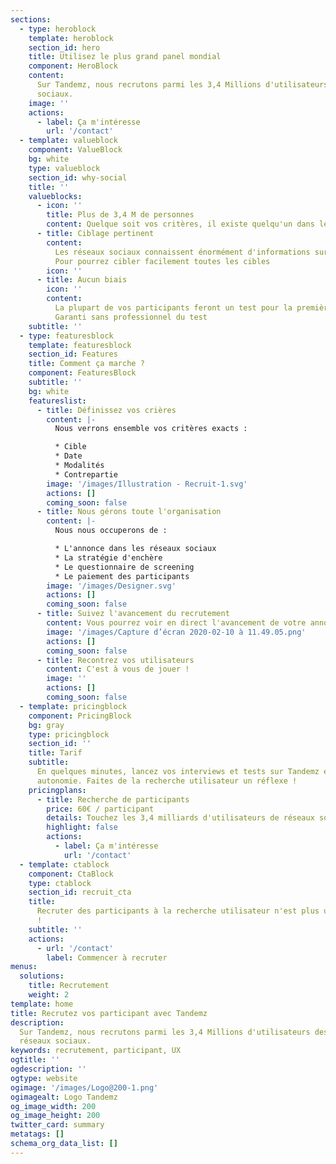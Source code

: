 ```yaml
---
sections:
  - type: heroblock
    template: heroblock
    section_id: hero
    title: Utilisez le plus grand panel mondial
    component: HeroBlock
    content:
      Sur Tandemz, nous recrutons parmi les 3,4 Millions d'utilisateurs des réseaux
      sociaux.
    image: ''
    actions:
      - label: Ça m'intéresse
        url: '/contact'
  - template: valueblock
    component: ValueBlock
    bg: white
    type: valueblock
    section_id: why-social
    title: ''
    valueblocks:
      - icon: ''
        title: Plus de 3,4 M de personnes
        content: Quelque soit vos critères, il existe quelqu'un dans le panel qui corresponde
      - title: Ciblage pertinent
        content:
          Les réseaux sociaux connaissent énormément d'informations sur leurs utilisateurs.
          Pour pourrez cibler facilement toutes les cibles
        icon: ''
      - title: Aucun biais
        icon: ''
        content:
          La plupart de vos participants feront un test pour la premièrre fois.
          Garanti sans professionnel du test
    subtitle: ''
  - type: featuresblock
    template: featuresblock
    section_id: Features
    title: Comment ça marche ?
    component: FeaturesBlock
    subtitle: ''
    bg: white
    featureslist:
      - title: Définissez vos crières
        content: |-
          Nous verrons ensemble vos critères exacts :

          * Cible
          * Date
          * Modalités
          * Contrepartie
        image: '/images/Illustration - Recruit-1.svg'
        actions: []
        coming_soon: false
      - title: Nous gérons toute l'organisation
        content: |-
          Nous nous occuperons de :

          * L'annonce dans les réseaux sociaux
          * La stratégie d'enchère
          * Le questionnaire de screening
          * Le paiement des participants
        image: '/images/Designer.svg'
        actions: []
        coming_soon: false
      - title: Suivez l'avancement du recrutement
        content: Vous pourrez voir en direct l'avancement de votre annonce
        image: '/images/Capture d’écran 2020-02-10 à 11.49.05.png'
        actions: []
        coming_soon: false
      - title: Recontrez vos utilisateurs
        content: C'est à vous de jouer !
        image: ''
        actions: []
        coming_soon: false
  - template: pricingblock
    component: PricingBlock
    bg: gray
    type: pricingblock
    section_id: ''
    title: Tarif
    subtitle:
      En quelques minutes, lancez vos interviews et tests sur Tandemz en toute
      autonomie. Faites de la recherche utilisateur un réflexe !
    pricingplans:
      - title: Recherche de participants
        price: 60€ / participant
        details: Touchez les 3,4 milliards d'utilisateurs de réseaux sociaux
        highlight: false
        actions:
          - label: Ça m'intéresse
            url: '/contact'
  - template: ctablock
    component: CtaBlock
    type: ctablock
    section_id: recruit_cta
    title:
      Recruter des participants à la recherche utilisateur n'est plus un cauchemar
      !
    subtitle: ''
    actions:
      - url: '/contact'
        label: Commencer à recruter
menus:
  solutions:
    title: Recrutement
    weight: 2
template: home
title: Recrutez vos participant avec Tandemz
description:
  Sur Tandemz, nous recrutons parmi les 3,4 Millions d'utilisateurs des
  réseaux sociaux.
keywords: recrutement, participant, UX
ogtitle: ''
ogdescription: ''
ogtype: website
ogimage: '/images/Logo@200-1.png'
ogimagealt: Logo Tandemz
og_image_width: 200
og_image_height: 200
twitter_card: summary
metatags: []
schema_org_data_list: []
---
```

